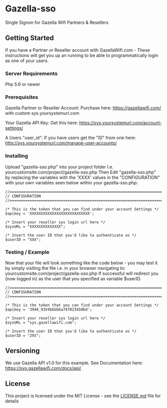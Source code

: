 # Gazella-sso

Single Signon for Gazella Wifi Partners & Resellers

## Getting Started

If you have a Partner or Reseller account with GazellaWifi.com - These instructions will get you up an running to be able to programmatically login as one of your users. 

### Server Requirements
Php 5.6 or newer

### Prerequisites

Gazella Partner or Reseller Account:
Purchase here: https://gazellawifi.com/ with custom sys.yoursystemurl.com

Your Gazella API Key:
Get this here: https://sys.yoursystemurl.com/account-settings/

A Users "user_id":
If you have users get the "ID" from one here: http://sys.yoursystemurl.com/manage-user-accounts/

### Installing

Upload "gazella-sso.php" into your project folder I.e. yourcustomsite.com/project/gazella-sso.php
Then Edit "gazella-sso.php" by replacing the variables with the 'XXXX' values in the "CONFIGURATION" 
with your own variables seen below within your gazella-sso.php:

```
//======================================================================//
// CONFIGURATION
//======================================================================//  

/* This is the token that you can find under your account Settings */
$apikey = 'XXXXXXXXXXXXXXXXXXXXXXXXXXX';

/* Insert your reseller sys login url here */
$sysURL = "XXXXXXXXXXXXXX";

/* Insert the user ID that you'd like to authenticate as */ 
$userID = "XXX";
```

### Testing / Example

Now that your file will look something like the code below - you may test it by
simply visiting the file i.e. in your browser navigating to: yourcustomsite.com/project/gazella-sso.php
If successful will redirect you (now logged in) as the user that you specified as variable $userID.

```
//======================================================================//
// CONFIGURATION
//======================================================================//  

/* This is the token that you can find under your account Settings */
$apikey = '3948_93V4bbbbba747023450bd'; 

/* Insert your reseller sys login url here */
$sysURL = "sys.gazellawifi.com";

/* Insert the user ID that you'd like to authenticate as */ 
$userID = "293";
```


## Versioning

We use Gazella API v1.0 for this example. See Documentation here: https://sys.gazellawifi.com/docs/api/

## License

This project is licensed under the MIT License - see the [LICENSE.md](LICENSE.md) file for details